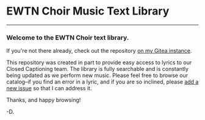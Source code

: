 # EWTN Choir Music Text Library

***

### Welcome to the EWTN Choir text library.
If you're not there already, check out the repository [on my Gitea instance](https://git.roby.digital/droby/ewtn-text-lib).

This repository was created in part to provide easy access to lyrics to our Closed Captioning team. The library is fully searchable and is constantly being updated as we perform new music. Please feel free to browse our catalog–if you find an error in a lyric, and if you are so inclined, please [add a new issue](https://git.roby.digital/droby/ewtn-text-lib/issues/new) so that I can address it. 

Thanks, and happy browsing!

-D.
